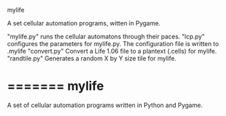 mylife

A set cellular automation programs, witten in Pygame.

"mylife.py"   runs the cellular automatons through their paces.
"lcp.py"      configures the parameters for mylife.py. The configuration file is
              written to .mylife
"convert.py"  Convert a Life 1.06 file to a plantext (.cells) for mylife.   
"randtile.py" Generates a random X by Y size tile for mylife.

=======
mylife
======

A set of cellular automation programs written in Python and Pygame.
